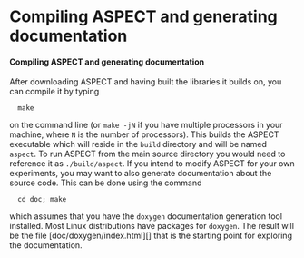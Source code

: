 
# Compiling ASPECT and generating documentation

#### Compiling ASPECT and generating documentation

After downloading ASPECT and having built the
libraries it builds on, you can compile it by typing

      make

on the command line (or `make -jN` if you have multiple processors in your
machine, where `N` is the number of processors). This builds the
ASPECT executable which will reside in the `build`
directory and will be named `aspect`. To run
ASPECT from the main source directory you would need
to reference it as `./build/aspect`. If you intend to modify
ASPECT for your own experiments, you may want to also
generate documentation about the source code. This can be done using the
command

      cd doc; make

which assumes that you have the `doxygen` documentation generation tool
installed. Most Linux distributions have packages for `doxygen`. The result
will be the file [doc/doxygen/index.html][] that is the starting point for
exploring the documentation.
